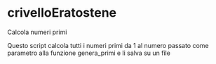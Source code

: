# crivelloEratostene
Calcola numeri primi

Questo script calcola tutti i numeri primi da 1 al numero passato come parametro alla funzione genera_primi e li salva su un file
